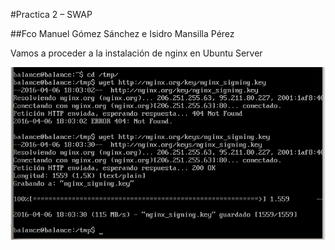 #Practica 2 – SWAP

##Fco Manuel Gómez Sánchez e Isidro Mansilla Pérez


Vamos a proceder a la instalación de nginx en Ubuntu Server


![imagen](https://github.com/isimansill/swap1516/blob/master/practicas/imagenesp3/Captura%20de%20pantalla%20de%202016-04-06%2018-03-58.png)
